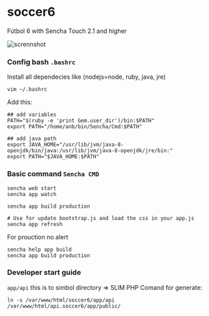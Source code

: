 # soccer6

Fútbol 6 with Sencha Touch 2.1 and higher

![scrennshot](http://i64.tinypic.com/vnpnpw.png)

### Config bash `.bashrc`
Install all dependecies like (nodejs=node, ruby, java, jre)

	vim ~/.bashrc

Add this:

	## add variables
	PATH="$(ruby -e 'print Gem.user_dir')/bin:$PATH"
	export PATH="/home/anb/bin/Sencha/Cmd:$PATH"

	## add java path
	export JAVA_HOME="/usr/lib/jvm/java-8-openjdk/bin/java:/usr/lib/jvm/java-8-openjdk/jre/bin:"
	export PATH="$JAVA_HOME:$PATH"

### Basic command `Sencha CMD`

	sencha web start
	sencha app watch

	sencha app build production

	# Use for update bootstrap.js and load the css in your app.js
	sencha app refresh


For prouction no alert

	sencha help app build
	sencha app build production


### Developer start guide

`app/api` this is to simbol directory => SLIM PHP
Comand for generate:

	ln -s /var/www/html/soccer6/app/api /var/www/html/api.soccer6/app/public/
